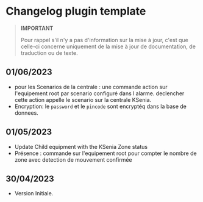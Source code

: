 # Changelog plugin template

>**IMPORTANT**
>
>Pour rappel s'il n'y a pas d'information sur la mise à jour, c'est que celle-ci concerne uniquement de la mise à jour de documentation, de traduction ou de texte.

## 01/06/2023

- pour les Scenarios de la centrale  : une commande action sur l'equipement root par scenario configuré dans l alarme. declencher cette action appelle le scenario sur la centrale KSenia.
- Encryption: le `password` et le `pincode` sont encryptéq dans la base de donnees.

## 01/05/2023

- Update Child equipment with the KSenia Zone status
- Présence : commande sur l'equipement root pour compter le nombre de zone avec detection de mouvement confirmée

## 30/04/2023

- Version Initiale.

